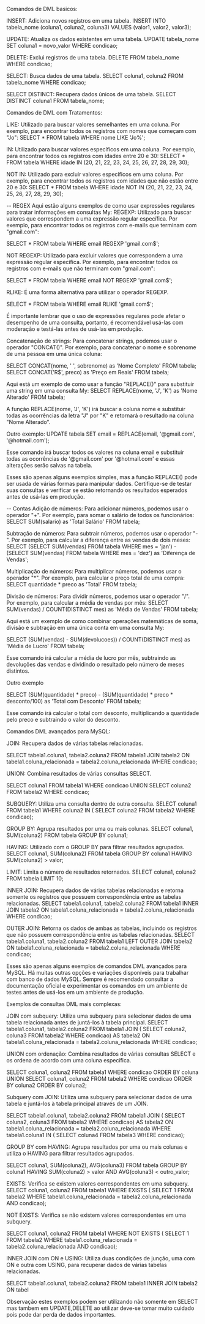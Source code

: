 
Comandos de DML basicos:


INSERT: Adiciona novos registros em uma tabela.
INSERT INTO tabela_nome (coluna1, coluna2, coluna3) VALUES (valor1, valor2, valor3);

UPDATE: Atualiza os dados existentes em uma tabela.
UPDATE tabela_nome SET coluna1 = novo_valor WHERE condicao;

DELETE: Exclui registros de uma tabela.
DELETE FROM tabela_nome WHERE condicao;

SELECT: Busca dados de uma tabela.
SELECT coluna1, coluna2 FROM tabela_nome WHERE condicao;

SELECT DISTINCT: Recupera dados únicos de uma tabela.
SELECT DISTINCT coluna1 FROM tabela_nome;



Comandos de DML com Tratamentos:

LIKE: Utilizado para buscar valores semelhantes em uma coluna. Por exemplo, para encontrar todos os registros com nomes que começam com "Jo":
SELECT * FROM tabela WHERE nome LIKE 'Jo%';


IN: Utilizado para buscar valores específicos em uma coluna. Por exemplo, para encontrar todos os registros com idades entre 20 e 30:
SELECT * FROM tabela WHERE idade IN (20, 21, 22, 23, 24, 25, 26, 27, 28, 29, 30);


NOT IN: Utilizado para excluir valores específicos em uma coluna. Por exemplo, para encontrar todos os registros com idades que não estão entre 20 e 30:
SELECT * FROM tabela WHERE idade NOT IN (20, 21, 22, 23, 24, 25, 26, 27, 28, 29, 30);


-- REGEX
Aqui estão alguns exemplos de como usar expressões regulares para tratar informações em consultas My:
REGEXP: Utilizado para buscar valores que correspondem a uma expressão regular específica. Por exemplo, para encontrar todos os registros com e-mails que terminam com "gmail.com":

SELECT * FROM tabela WHERE email REGEXP 'gmail\.com$';

NOT REGEXP: Utilizado para excluir valores que correspondem a uma expressão regular específica. Por exemplo, para encontrar todos os registros com e-mails que não terminam com "gmail.com":

SELECT * FROM tabela WHERE email NOT REGEXP 'gmail\.com$';


RLIKE: É uma forma alternativa para utilizar o operador REGEXP.

SELECT * FROM tabela WHERE email RLIKE 'gmail\.com$';

É importante lembrar que o uso de expressões regulares pode afetar o desempenho de uma consulta, portanto, é recomendável usá-las com moderação e testá-las antes de usá-las em produção.



Concatenação de strings: Para concatenar strings, podemos usar o operador "CONCAT()". Por exemplo, para concatenar o nome e sobrenome de uma pessoa em uma única coluna:

SELECT CONCAT(nome, ' ', sobrenome) as 'Nome Completo' FROM tabela;
SELECT CONCAT('R$', preco) as 'Preço em Reais' FROM tabela;

Aqui está um exemplo de como usar a função "REPLACE()" para substituir uma string em uma consulta My:
SELECT REPLACE(nome, 'J', 'K') as 'Nome Alterado' FROM tabela;

A função REPLACE(nome, 'J', 'K') irá buscar a coluna nome e substituir todas as ocorrências da letra "J" por "K" e retornará o resultado na coluna "Nome Alterado".

Outro exemplo:
UPDATE tabela SET email = REPLACE(email, '@gmail.com', '@hotmail.com');

Esse comando irá buscar todos os valores na coluna email e substituir todas as ocorrências de '@gmail.com' por '@hotmail.com' e essas alterações serão salvas na tabela.

Esses são apenas alguns exemplos simples, mas a função REPLACE() pode ser usada de várias formas para manipular dados. Certifique-se de testar suas consultas e verificar se estão retornando os resultados esperados antes de usá-las em produção.



-- Contas
Adição de números: Para adicionar números, podemos usar o operador "+". Por exemplo, para somar o salário de todos os funcionários:
SELECT SUM(salario) as 'Total Salário' FROM tabela;

Subtração de números: Para subtrair números, podemos usar o operador "-". Por exemplo, para calcular a diferença entre as vendas de dois meses:
SELECT (SELECT SUM(vendas) FROM tabela WHERE mes = 'jan') - (SELECT SUM(vendas) FROM tabela WHERE mes = 'dez') as 'Diferença de Vendas';

Multiplicação de números: Para multiplicar números, podemos usar o operador "*". Por exemplo, para calcular o preço total de uma compra:
SELECT quantidade * preco as 'Total' FROM tabela;

Divisão de números: Para dividir números, podemos usar o operador "/". Por exemplo, para calcular a média de vendas por mês:
SELECT SUM(vendas) / COUNT(DISTINCT mes) as 'Média de Vendas' FROM tabela;

Aqui está um exemplo de como combinar operações matemáticas de soma, divisão e subtração em uma única conta em uma consulta My:

SELECT (SUM(vendas) - SUM(devolucoes)) / COUNT(DISTINCT mes) as 'Média de Lucro' FROM tabela;

Esse comando irá calcular a média de lucro por mês, subtraindo as devoluções das vendas e dividindo o resultado pelo número de meses distintos.

Outro exemplo

SELECT (SUM(quantidade) * preco) - (SUM(quantidade) * preco * desconto/100) as 'Total com Desconto' FROM tabela;

Esse comando irá calcular o total com desconto, multiplicando a quantidade pelo preco e subtraindo o valor do desconto.


Comandos DML avançados para MySQL:


JOIN: Recupera dados de várias tabelas relacionadas.

SELECT
	tabela1.coluna1,
	tabela2.coluna2
FROM
	tabela1
JOIN tabela2 ON
	tabela1.coluna_relacionada = tabela2.coluna_relacionada
WHERE
	condicao;


UNION: Combina resultados de várias consultas SELECT.

SELECT
	coluna1
FROM
	tabela1
WHERE
	condicao
UNION 
SELECT
	coluna2
FROM
	tabela2
WHERE
	condicao;


SUBQUERY: Utiliza uma consulta dentro de outra consulta.
SELECT
	coluna1
FROM
	tabela1
WHERE
	coluna2 IN (
	SELECT
		coluna2
	FROM
		tabela2
	WHERE
		condicao);


GROUP BY: Agrupa resultados por uma ou mais colunas.
SELECT
	coluna1,
	SUM(coluna2)
FROM
	tabela
GROUP BY
	coluna1;


HAVING: Utilizado com o GROUP BY para filtrar resultados agrupados.
SELECT
	coluna1,
	SUM(coluna2)
FROM
	tabela
GROUP BY
	coluna1
HAVING
	SUM(coluna2) > valor;


LIMIT: Limita o número de resultados retornados.
SELECT
	coluna1,
	coluna2
FROM
	tabela
LIMIT 10;


INNER JOIN: Recupera dados de várias tabelas relacionadas e retorna somente os registros que possuem correspondência entre as tabelas relacionadas.
SELECT
	tabela1.coluna1,
	tabela2.coluna2
FROM
	tabela1
INNER JOIN tabela2 ON
	tabela1.coluna_relacionada = tabela2.coluna_relacionada
WHERE
	condicao;


OUTER JOIN: Retorna os dados de ambas as tabelas, incluindo os registros que não possuem correspondência entre as tabelas relacionadas.
SELECT
	tabela1.coluna1,
	tabela2.coluna2
FROM
	tabela1
LEFT OUTER JOIN tabela2 ON
	tabela1.coluna_relacionada = tabela2.coluna_relacionada
WHERE
	condicao;


Esses são apenas alguns exemplos de comandos DML avançados para MySQL. Há muitas outras opções e variações disponíveis para trabalhar com banco de dados MySQL. Sempre é recomendado consultar a documentação oficial e experimentar os comandos em um ambiente de testes antes de usá-los em um ambiente de produção.




Exemplos de consultas DML mais complexas:


JOIN com subquery: Utiliza uma subquery para selecionar dados de uma tabela relacionada antes de juntá-los à tabela principal.
SELECT
	tabela1.coluna1,
	tabela2.coluna2
FROM
	tabela1
JOIN (
	SELECT
		coluna2,
		coluna3
	FROM
		tabela2
	WHERE
		condicao) AS tabela2 ON
	tabela1.coluna_relacionada = tabela2.coluna_relacionada
WHERE
	condicao;


UNION com ordenação: Combina resultados de várias consultas SELECT e os ordena de acordo com uma coluna específica.


SELECT
	coluna1,
	coluna2
FROM
	tabela1
WHERE
	condicao
ORDER BY
	coluna
UNION 
SELECT
	coluna1,
	coluna2
FROM
	tabela2
WHERE
	condicao
ORDER BY
	coluna2
ORDER BY
	coluna2;


Subquery com JOIN: Utiliza uma subquery para selecionar dados de uma tabela e juntá-los à tabela principal através de um JOIN.

SELECT
	tabela1.coluna1,
	tabela2.coluna2
FROM
	tabela1
JOIN (
	SELECT
		coluna2,
		coluna3
	FROM
		tabela2
	WHERE
		condicao) AS tabela2 ON
	tabela1.coluna_relacionada = tabela2.coluna_relacionada
WHERE
	tabela1.coluna1 IN (
	SELECT
		coluna4
	FROM
		tabela3
	WHERE
		condicao);



GROUP BY com HAVING: Agrupa resultados por uma ou mais colunas e utiliza o HAVING para filtrar resultados agrupados.

SELECT
	coluna1,
	SUM(coluna2),
	AVG(coluna3)
FROM
	tabela
GROUP BY
	coluna1
HAVING
	SUM(coluna2) > valor
	AND AVG(coluna3) < outro_valor;

EXISTS: Verifica se existem valores correspondentes em uma subquery.
SELECT
	coluna1,
	coluna2
FROM
	tabela1
WHERE
	EXISTS (
	SELECT
		1
	FROM
		tabela2
	WHERE
		tabela1.coluna_relacionada = tabela2.coluna_relacionada
		AND condicao);


NOT EXISTS: Verifica se não existem valores correspondentes em uma subquery.

SELECT
	coluna1,
	coluna2
FROM
	tabela1
WHERE
	NOT EXISTS (
	SELECT
		1
	FROM
		tabela2
	WHERE
		tabela1.coluna_relacionada = tabela2.coluna_relacionada
		AND condicao);


INNER JOIN com ON e USING: Utiliza duas condições de junção, uma com ON e outra com USING, para recuperar dados de várias tabelas relacionadas.

SELECT
	tabela1.coluna1,
	tabela2.coluna2
FROM
	tabela1
INNER JOIN tabela2 ON 	tabel



Observação estes exemplos podem ser utilizando não somente em SELECT mas tambem em UPDATE,DELETE ao utilizar deve-se tomar muito cuidado pois pode dar perda de dados importantes.
